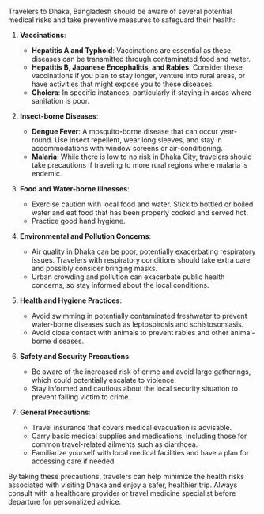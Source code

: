 Travelers to Dhaka, Bangladesh should be aware of several potential medical risks and take preventive measures to safeguard their health:

1. **Vaccinations**:
   - **Hepatitis A and Typhoid**: Vaccinations are essential as these diseases can be transmitted through contaminated food and water.
   - **Hepatitis B, Japanese Encephalitis, and Rabies**: Consider these vaccinations if you plan to stay longer, venture into rural areas, or have activities that might expose you to these diseases.
   - **Cholera**: In specific instances, particularly if staying in areas where sanitation is poor.

2. **Insect-borne Diseases**:
   - **Dengue Fever**: A mosquito-borne disease that can occur year-round. Use insect repellent, wear long sleeves, and stay in accommodations with window screens or air-conditioning.
   - **Malaria**: While there is low to no risk in Dhaka City, travelers should take precautions if traveling to more rural regions where malaria is endemic. 

3. **Food and Water-borne Illnesses**:
   - Exercise caution with local food and water. Stick to bottled or boiled water and eat food that has been properly cooked and served hot.
   - Practice good hand hygiene.

4. **Environmental and Pollution Concerns**:
   - Air quality in Dhaka can be poor, potentially exacerbating respiratory issues. Travelers with respiratory conditions should take extra care and possibly consider bringing masks.
   - Urban crowding and pollution can exacerbate public health concerns, so stay informed about the local conditions.

5. **Health and Hygiene Practices**:
   - Avoid swimming in potentially contaminated freshwater to prevent water-borne diseases such as leptospirosis and schistosomiasis.
   - Avoid close contact with animals to prevent rabies and other animal-borne diseases.

6. **Safety and Security Precautions**:
   - Be aware of the increased risk of crime and avoid large gatherings, which could potentially escalate to violence.
   - Stay informed and cautious about the local security situation to prevent falling victim to crime.

7. **General Precautions**:
   - Travel insurance that covers medical evacuation is advisable.
   - Carry basic medical supplies and medications, including those for common travel-related ailments such as diarrhoea.
   - Familiarize yourself with local medical facilities and have a plan for accessing care if needed.

By taking these precautions, travelers can help minimize the health risks associated with visiting Dhaka and enjoy a safer, healthier trip. Always consult with a healthcare provider or travel medicine specialist before departure for personalized advice.